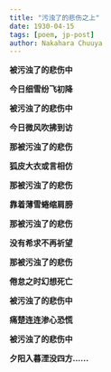 ```yaml
---
title: "污浊了的悲伤之上"
date: 1930-04-15
tags: [poem, jp-post]
author: Nakahara Chuuya
---
```


**被污浊了的悲伤中**

**今日细雪纷飞初降**

**被污浊了的悲伤中** 

**今日微风吹拂到访**

**那被污浊了的悲伤**

**狐皮大衣或言相仿**

**那被污浊了的悲伤**

**靠着薄雪蜷缩肩膀**

**那被污浊了的悲伤**

**没有希求不再祈望**

**那被污浊了的悲伤**

**倦怠之时幻想死亡**

**被污浊了的悲伤中**

**痛楚连连渗心恐慌**

**被污浊了的悲伤中**

**夕阳入暮湮没四方......**
